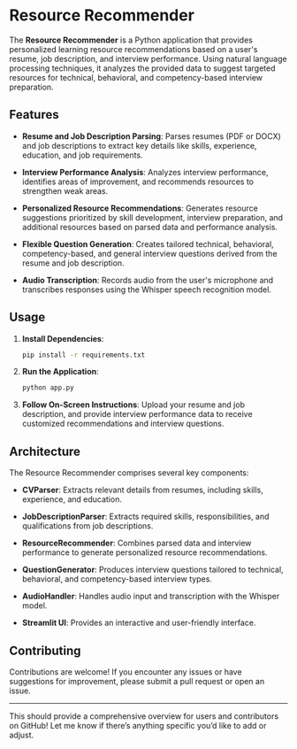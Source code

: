 
# Resource Recommender

The **Resource Recommender** is a Python application that provides personalized learning resource recommendations based on a user's resume, job description, and interview performance. Using natural language processing techniques, it analyzes the provided data to suggest targeted resources for technical, behavioral, and competency-based interview preparation.

## Features

- **Resume and Job Description Parsing**: Parses resumes (PDF or DOCX) and job descriptions to extract key details like skills, experience, education, and job requirements.
  
- **Interview Performance Analysis**: Analyzes interview performance, identifies areas of improvement, and recommends resources to strengthen weak areas.

- **Personalized Resource Recommendations**: Generates resource suggestions prioritized by skill development, interview preparation, and additional resources based on parsed data and performance analysis.

- **Flexible Question Generation**: Creates tailored technical, behavioral, competency-based, and general interview questions derived from the resume and job description.

- **Audio Transcription**: Records audio from the user's microphone and transcribes responses using the Whisper speech recognition model.

## Usage

1. **Install Dependencies**:

   ```bash
   pip install -r requirements.txt
   ```

2. **Run the Application**:

   ```bash
   python app.py
   ```

3. **Follow On-Screen Instructions**: Upload your resume and job description, and provide interview performance data to receive customized recommendations and interview questions.

## Architecture

The Resource Recommender comprises several key components:

- **CVParser**: Extracts relevant details from resumes, including skills, experience, and education.
  
- **JobDescriptionParser**: Extracts required skills, responsibilities, and qualifications from job descriptions.

- **ResourceRecommender**: Combines parsed data and interview performance to generate personalized resource recommendations.

- **QuestionGenerator**: Produces interview questions tailored to technical, behavioral, and competency-based interview types.

- **AudioHandler**: Handles audio input and transcription with the Whisper model.

- **Streamlit UI**: Provides an interactive and user-friendly interface.

## Contributing

Contributions are welcome! If you encounter any issues or have suggestions for improvement, please submit a pull request or open an issue.

--- 

This should provide a comprehensive overview for users and contributors on GitHub! Let me know if there’s anything specific you’d like to add or adjust.
